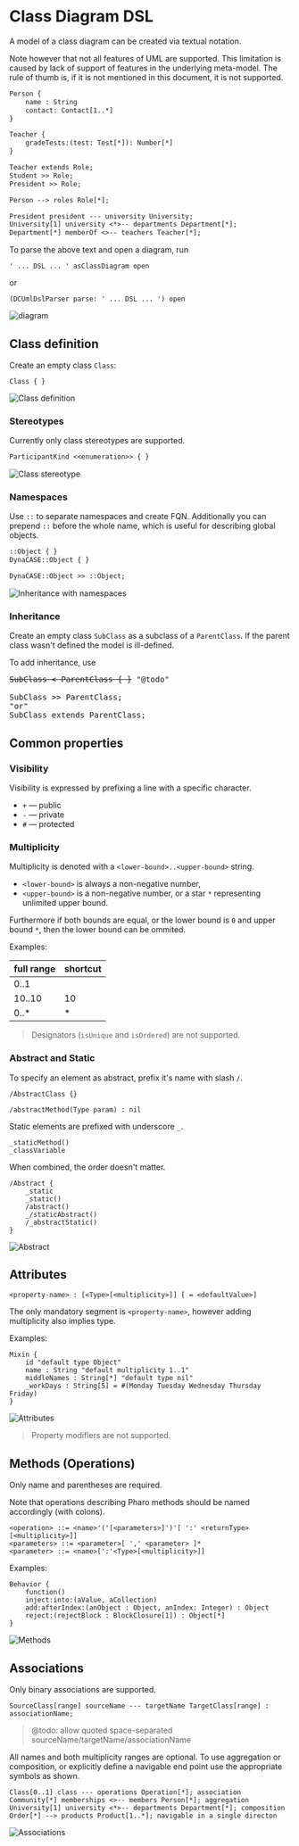 # Class Diagram DSL

A model of a class diagram can be created via textual notation.

Note however that not all features of UML are supported. This limitation is caused by lack of support of features in the underlying meta-model. The rule of thumb is, if it is not mentioned in this document, it is not supported.

```txt
Person {
	name : String
	contact: Contact[1..*]
}

Teacher {
	gradeTests:(test: Test[*]): Number[*]
}

Teacher extends Role;
Student >> Role;
President >> Role;

Person --> roles Role[*];

President president --- university University;
University[1] university <*>-- departments Department[*];
Department[*] memberOf <>-- teachers Teacher[*];
```

To parse the above text and open a diagram, run

```st
' ... DSL ... ' asClassDiagram open
```
or
```st
(DCUmlDslParser parse: ' ... DSL ... ') open
```

![diagram](figures/diagram.png)


## Class definition

Create an empty class `Class`:
```
Class { }
```

![Class definition](figures/class-def.png)


### Stereotypes

Currently only class stereotypes are supported.

```txt
ParticipantKind <<enumeration>> { }
```

![Class stereotype](figures/class-stereotype.png)


### Namespaces

Use `::` to separate namespaces and create FQN. Additionally you can prepend `::` before the whole name, which is useful for describing global objects.

```txt
::Object { }
DynaCASE::Object { }

DynaCASE::Object >> ::Object;
```

![Inheritance with namespaces](figures/ns-inheritance.png)

### Inheritance

Create an empty class `SubClass` as a subclass of a `ParentClass`. If the parent class wasn't defined the model is ill-defined.

To add inheritance, use

<pre>
<del>SubClass < ParentClass { }</del> "@todo"

SubClass >> ParentClass;
"or"
SubClass extends ParentClass;
</pre>

## Common properties

### Visibility

Visibility is expressed by prefixing a line with a specific character.

* `+` — public
* `-` — private
* `#` — protected

### Multiplicity

Multiplicity is denoted with a `<lower-bound>..<upper-bound>` string.

* `<lower-bound>` is always a non-negative number,
* `<upper-bound>` is a non-negative number, or a star `*` representing unlimited upper bound.

Furthermore if both bounds are equal, or the lower bound is `0` and upper bound `*`, then the lower bound can be ommited.

Examples:

full range | shortcut
---------- | --------
0..1|
10..10|10
0..\*|\*

> Designators (`isUnique` and `isOrdered`) are not supported.

### Abstract and Static

To specify an element as abstract, prefix it's name with slash `/`.

```st
/AbstractClass {}

/abstractMethod(Type param) : nil
```

Static elements are prefixed with underscore `_`.


```st
_staticMethod()
_classVariable
```

When combined, the order doesn't matter.

```st
/Abstract {
	_static
	_static()
	/abstract()
	_/staticAbstract()
	/_abstractStatic()
}
```

![Abstract](figures/abstract.png)


## Attributes

```st
<property-name> : [<Type>[<multiplicity>]] [ = <defaultValue>]
```

The only mandatory segment is `<property-name>`, however adding multiplicity also implies type.

Examples:

```st
Mixin {
	id "default type Object"
	name : String "default multiplicity 1..1"
	middleNames : String[*] "default type nil"
	_workDays : String[5] = #(Monday Tuesday Wednesday Thursday Friday)
}
```

![Attributes](figures/attributes.png)

> Property modifiers are not supported.

## Methods (Operations)

Only name and parentheses are required.

Note that operations describing Pharo methods should be named accordingly (with colons).

```st
<operation> ::= <name>'('[<parameters>]')'[ ':' <returnType>[<multiplicity>]]
<parameters> ::= <parameter>[ ',' <parameter> ]*
<parameter> ::= <name>[':'<Type>[<multiplicity>]]
```

Examples:

```st
Behavior {
	function()
	inject:into:(aValue, aCollection)
	add:afterIndex:(anObject : Object, anIndex: Integer) : Object
	reject:(rejectBlock : BlockClosure[1]) : Object[*]
}
```

![Methods](figures/methods.png)

## Associations

Only binary associations are supported.

```
SourceClass[range] sourceName --- targetName TargetClass[range] : associationName;
```

> @todo: allow quoted space-separated sourceName/targetName/associationName


All names and both multiplicity ranges are optional. To use aggregation or composition, or explicitly define a navigable end point use the appropriate symbols as shown.

```
Class[0..1] class --- operations Operation[*]; association
Community[*] memberships <>-- members Person[*]; aggregation
University[1] university <*>-- departments Department[*]; composition
Order[*] --> products Product[1..*]; navigable in a single directon
```

![Associations](figures/association-types.png)

